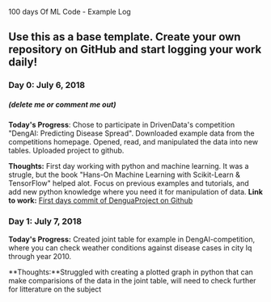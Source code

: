 100 days Of ML Code - Example Log

## Use this as a base template. Create your own repository on GitHub and start logging your work daily!

### Day 0: July 6, 2018
##### (delete me or comment me out)

**Today's Progress**: Chose to participate in DrivenData's competition "DengAI: Predicting Disease Spread". Downloaded example  data from the competitions homepage. Opened, read,  and manipulated the data into new tables. Uploaded project to github.

**Thoughts:** First day working with python and machine learning. It was a strugle, but the book "Hans-On Machine Learning with Scikit-Learn & TensorFlow" helped alot. Focus on previous examples and tutorials, and add new python knowledge where you need it for manipulation of data.
**Link to work:** [First days commit of DenguaProject on Github](https://github.com/NikolajMansson/DenguaProject/commit/069863907d53b82170b99ee5ef7e33dd93d009be)

### Day 1: July 7, 2018
**Today's Progress:** Created joint table for example in DengAI-competition, where you can check weather conditions against disease cases in city Iq through year 2010.

**Thoughts:**Struggled with creating a plotted graph in python that can make comparisions of the data in the joint table, will need to check further for litterature on the subject 
